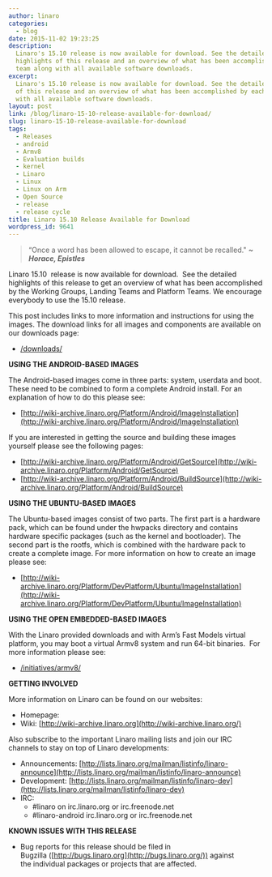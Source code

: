 ```yaml
---
author: linaro
categories:
  - blog
date: 2015-11-02 19:23:25
description:
  Linaro's 15.10 release is now available for download. See the detailed
  highlights of this release and an overview of what has been accomplished by each
  team along with all available software downloads.
excerpt:
  Linaro's 15.10 release is now available for download. See the detailed highlights
  of this release and an overview of what has been accomplished by each team along
  with all available software downloads.
layout: post
link: /blog/linaro-15-10-release-available-for-download/
slug: linaro-15-10-release-available-for-download
tags:
  - Releases
  - android
  - Armv8
  - Evaluation builds
  - kernel
  - Linaro
  - Linux
  - Linux on Arm
  - Open Source
  - release
  - release cycle
title: Linaro 15.10 Release Available for Download
wordpress_id: 9641
---
```


> “Once a word has been allowed to escape, it cannot be recalled." _**~ Horace, Epistles**_

Linaro 15.10  release is now available for download.  See the detailed highlights of this release to get an overview of what has been accomplished by the Working Groups, Landing Teams and Platform Teams. We encourage everybody to use the 15.10 release.

This post includes links to more information and instructions for using the images. The download links for all images and components are available on our downloads page:

- [/downloads/](/downloads/)

**USING THE ANDROID-BASED IMAGES**

The Android-based images come in three parts: system, userdata and boot. These need to be combined to form a complete Android install. For an explanation of how to do this please see:

- [http://wiki-archive.linaro.org/Platform/Android/ImageInstallation](http://wiki-archive.linaro.org/Platform/Android/ImageInstallation)

If you are interested in getting the source and building these images yourself please see the following pages:

- [http://wiki-archive.linaro.org/Platform/Android/GetSource](http://wiki-archive.linaro.org/Platform/Android/GetSource)
- [http://wiki-archive.linaro.org/Platform/Android/BuildSource](http://wiki-archive.linaro.org/Platform/Android/BuildSource)

**USING THE UBUNTU-BASED IMAGES**

The Ubuntu-based images consist of two parts. The first part is a hardware pack, which can be found under the hwpacks directory and contains hardware specific packages (such as the kernel and bootloader). The second part is the rootfs, which is combined with the hardware pack to create a complete image. For more information on how to create an image please see:

- [http://wiki-archive.linaro.org/Platform/DevPlatform/Ubuntu/ImageInstallation](http://wiki-archive.linaro.org/Platform/DevPlatform/Ubuntu/ImageInstallation)

**USING THE OPEN EMBEDDED-BASED IMAGES**

With the Linaro provided downloads and with Arm’s Fast Models virtual platform, you may boot a virtual Armv8 system and run 64-bit binaries.  For more information please see:

- [/initiatives/armv8/](/engineering/)

**GETTING INVOLVED**

More information on Linaro can be found on our websites:

- Homepage: [](/)
- Wiki: [http://wiki-archive.linaro.org](http://wiki-archive.linaro.org/)

Also subscribe to the important Linaro mailing lists and join our IRC channels to stay on top of Linaro developments:

- Announcements: [http://lists.linaro.org/mailman/listinfo/linaro-announce](http://lists.linaro.org/mailman/listinfo/linaro-announce)
- Development: [http://lists.linaro.org/mailman/listinfo/linaro-dev](http://lists.linaro.org/mailman/listinfo/linaro-dev)
- IRC:
  - #linaro on irc.linaro.org or irc.freenode.net
  - #linaro-android irc.linaro.org or irc.freenode.net

**KNOWN ISSUES WITH THIS RELEASE**

- Bug reports for this release should be filed in Bugzilla ([http://bugs.linaro.org](http://bugs.linaro.org/)) against the individual packages or projects that are affected.
